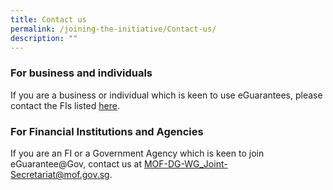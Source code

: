 ```yaml
---
title: Contact us
permalink: /joining-the-initiative/Contact-us/
description: ""
---
```

### For business and individuals
If you are a business or individual which is keen to use eGuarantees, please contact the FIs listed [here](/financial-institutions/).

### For Financial Institutions and Agencies
If you are an FI or a Government Agency which is keen to join eGuarantee@Gov, contact us at MOF-DG-WG_Joint-Secretariat@mof.gov.sg.
